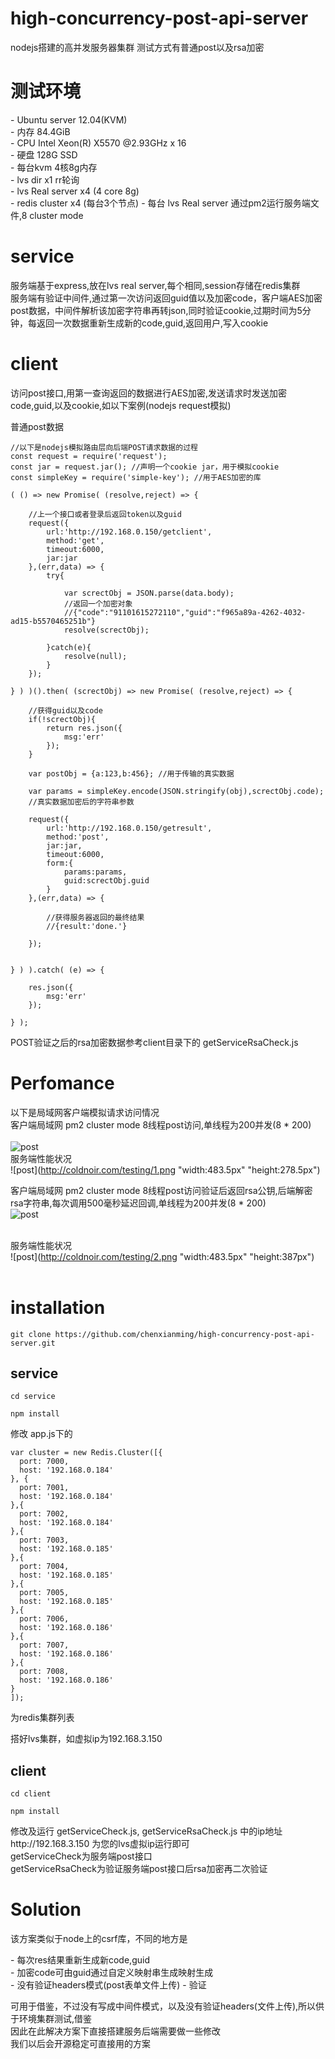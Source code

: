 # high-concurrency-post-api-server
nodejs搭建的高并发服务器集群 测试方式有普通post以及rsa加密


# 测试环境

<p>
    - Ubuntu server 12.04(KVM)<br />
    - 内存 84.4GiB<br />
    - CPU Intel Xeon(R) X5570 @2.93GHz x 16<br />
    - 硬盘 128G SSD
<br />
    - 每台kvm 4核8g内存<br />
    - lvs dir x1 rr轮询<br />
    - lvs Real server x4 (4 core 8g)<br />
    - redis cluster x4 (每台3个节点)
    - 每台 lvs Real server 通过pm2运行服务端文件,8 cluster mode
</p>


# service

<p>
    服务端基于express,放在lvs real server,每个相同,session存储在redis集群<br />
    服务端有验证中间件,通过第一次访问返回guid值以及加密code，客户端AES加密post数据，中间件解析该加密字符串再转json,同时验证cookie,过期时间为5分钟，每返回一次数据重新生成新的code,guid,返回用户,写入cookie<br />
</p>

# client
<p>
    访问post接口,用第一查询返回的数据进行AES加密,发送请求时发送加密code,guid,以及cookie,如以下案例(nodejs request模拟)
</p>

普通post数据

    //以下是nodejs模拟路由层向后端POST请求数据的过程
    const request = require('request');
    const jar = request.jar(); //声明一个cookie jar，用于模拟cookie
    const simpleKey = require('simple-key'); //用于AES加密的库

    ( () => new Promise( (resolve,reject) => {

        //上一个接口或者登录后返回token以及guid
        request({
            url:'http://192.168.0.150/getclient',
            method:'get',
            timeout:6000,
            jar:jar
        },(err,data) => {
            try{

                var screctObj = JSON.parse(data.body);
                //返回一个加密对象 
                //{"code":"91101615272110","guid":"f965a89a-4262-4032-ad15-b5570465251b"}
                resolve(screctObj); 

            }catch(e){
                resolve(null);
            }
        });

    } ) )().then( (screctObj) => new Promise( (resolve,reject) => {

        //获得guid以及code
        if(!screctObj){
            return res.json({
                msg:'err'
            });
        }

        var postObj = {a:123,b:456}; //用于传输的真实数据

        var params = simpleKey.encode(JSON.stringify(obj),screctObj.code);
        //真实数据加密后的字符串参数

        request({
            url:'http://192.168.0.150/getresult',
            method:'post',
            jar:jar,
            timeout:6000,
            form:{
                params:params,
                guid:screctObj.guid
            }
        },(err,data) => {

            //获得服务器返回的最终结果
            //{result:'done.'}

        });


    } ) ).catch( (e) => {

        res.json({
            msg:'err'
        });

    } );


POST验证之后的rsa加密数据参考client目录下的 getServiceRsaCheck.js


# Perfomance

以下是局域网客户端模拟请求访问情况<br />
客户端局域网 pm2 cluster mode 8线程post访问,单线程为200并发(8 * 200)<br />
<br />
![post](http://coldnoir.com/testing/post.png)
<br />
服务端性能状况<br />
![post](http://coldnoir.com/testing/1.png "width:483.5px" "height:278.5px")

客户端局域网 pm2 cluster mode 8线程post访问验证后返回rsa公钥,后端解密rsa字符串,每次调用500毫秒延迟回调,单线程为200并发(8 * 200)<br />
![post](http://coldnoir.com/testing/rsa.png)<br /><br />

服务端性能状况<br />
![post](http://coldnoir.com/testing/2.png "width:483.5px" "height:387px")<br /><br />


# installation

    git clone https://github.com/chenxianming/high-concurrency-post-api-server.git
    
    
## service

    cd service
    
    npm install
    
    
修改 app.js下的

    var cluster = new Redis.Cluster([{
      port: 7000,
      host: '192.168.0.184'
    }, {
      port: 7001,
      host: '192.168.0.184'
    },{
      port: 7002,
      host: '192.168.0.184'
    },{
      port: 7003,
      host: '192.168.0.185'
    },{
      port: 7004,
      host: '192.168.0.185'
    },{
      port: 7005,
      host: '192.168.0.185'
    },{
      port: 7006,
      host: '192.168.0.186'
    },{
      port: 7007,
      host: '192.168.0.186'
    },{
      port: 7008,
      host: '192.168.0.186'
    }
    ]);
    
为redis集群列表

搭好lvs集群，如虚拟ip为192.168.3.150

## client

    cd client
    
    npm install
    
    
<p>
    修改及运行 getServiceCheck.js, getServiceRsaCheck.js 中的ip地址 http://192.168.3.150 为您的lvs虚拟ip运行即可<br />
    getServiceCheck为服务端post接口<br />
    getServiceRsaCheck为验证服务端post接口后rsa加密再二次验证<br />
</p>

    
    
# Solution


<p>
    该方案类似于node上的csrf库，不同的地方是
</p>
<p>
   - 每次res结果重新生成新code,guid <br />
   - 加密code可由guid通过自定义映射串生成映射生成 <br />
   - 没有验证headers模式(post表单文件上传)
   - 验证
</p>
<p>
    可用于借鉴，不过没有写成中间件模式，以及没有验证headers(文件上传),所以供于环境集群测试,借鉴<br />
    因此在此解决方案下直接搭建服务后端需要做一些修改<br />
    我们以后会开源稳定可直接用的方案
</p>
